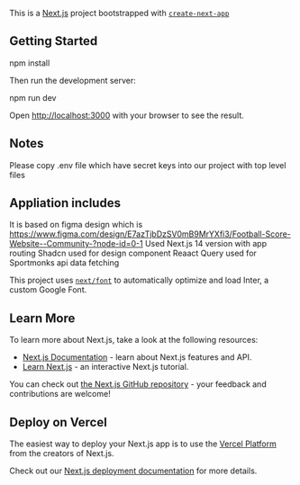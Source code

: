 This is a [Next.js](https://nextjs.org/) project bootstrapped with [`create-next-app`](https://github.com/vercel/next.js/tree/canary/packages/create-next-app)

## Getting Started

npm install

Then run the development server:

npm run dev

Open [http://localhost:3000](http://localhost:3000) with your browser to see the result.

## Notes

Please copy .env file which have secret keys into our project with top level files

## Appliation includes
It is based on figma design which is https://www.figma.com/design/E7azTjbDzSV0mB9MrYXfi3/Football-Score-Website--Community-?node-id=0-1
Used Next.js 14 version with app routing
Shadcn used for design component
Reaact Query used for Sportmonks api data fetching


This project uses [`next/font`](https://nextjs.org/docs/basic-features/font-optimization) to automatically optimize and load Inter, a custom Google Font.

## Learn More

To learn more about Next.js, take a look at the following resources:

- [Next.js Documentation](https://nextjs.org/docs) - learn about Next.js features and API.
- [Learn Next.js](https://nextjs.org/learn) - an interactive Next.js tutorial.

You can check out [the Next.js GitHub repository](https://github.com/vercel/next.js/) - your feedback and contributions are welcome!

## Deploy on Vercel

The easiest way to deploy your Next.js app is to use the [Vercel Platform](https://vercel.com/new?utm_medium=default-template&filter=next.js&utm_source=create-next-app&utm_campaign=create-next-app-readme) from the creators of Next.js.

Check out our [Next.js deployment documentation](https://nextjs.org/docs/deployment) for more details.

